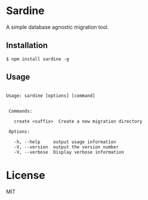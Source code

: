 # Sardine

  A simple database agnostic migration tool.

## Installation

```
$ npm install sardine -g
```

## Usage

```

Usage: sardine [options] [command]


 Commands:

   create <suffix>  Create a new migration directory

 Options:

   -h, --help     output usage information
   -V, --version  output the version number
   -V, --verbose  Display verbose information
```
# License

  MIT
